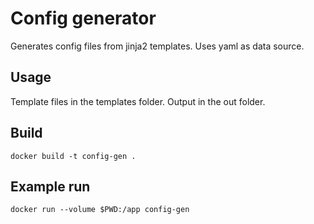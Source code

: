 # Config generator
Generates config files from jinja2 templates. Uses yaml as data source.

## Usage
Template files in the templates folder.
Output in the out folder.

## Build
`docker build -t config-gen .`

## Example run
`docker run --volume $PWD:/app config-gen`


